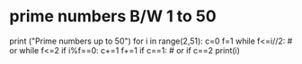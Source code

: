 
# prime numbers B/W 1 to 50
print ("Prime numbers up to 50")
for i in range(2,51):
    c=0
    f=1
    while f<=i//2: # or while f<=2
        if i%f==0:
            c+=1
        f+=1
    if c==1: # or if c==2
        print(i)
